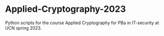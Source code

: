 # Applied-Cryptography-2023
Python scripts for the course Applied Cryptography for PBa in IT-security at UCN spring 2023.
